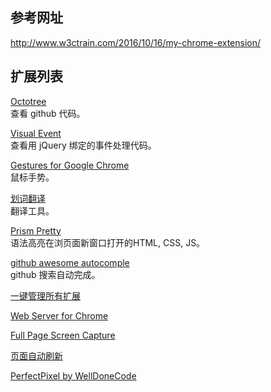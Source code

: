 ## 参考网址

http://www.w3ctrain.com/2016/10/16/my-chrome-extension/

## 扩展列表

[Octotree](https://chrome.google.com/webstore/detail/octotree/bkhaagjahfmjljalopjnoealnfndnagc)  
查看 github 代码。  

[Visual Event](https://chrome.google.com/webstore/detail/visual-event/pbmmieigblcbldgdokdjpioljjninaim)  
查看用 jQuery 绑定的事件处理代码。  

[Gestures for Google Chrome](https://chrome.google.com/webstore/detail/gestures-for-google-chrom/jpkfjicglakibpenojifdiepckckakgk)  
鼠标手势。  

[划词翻译](https://chrome.google.com/webstore/detail/划词翻译/ikhdkkncnoglghljlkmcimlnlhkeamad)  
翻译工具。

[Prism Pretty](https://chrome.google.com/webstore/detail/prism-pretty/hjjcdjnncffbbhlglkipjhljmocnehim)  
语法高亮在浏页面新窗口打开的HTML, CSS, JS。

[github awesome autocomple](https://chrome.google.com/webstore/detail/github-awesome-autocomple/djkfdjpoelphhdclfjhnffmnlnoknfnd/related)  
github 搜索自动完成。

[一键管理所有扩展](https://chrome.google.com/webstore/detail/%E4%B8%80%E9%94%AE%E7%AE%A1%E7%90%86%E6%89%80%E6%9C%89%E6%89%A9%E5%B1%95/niemebbfnfbjfojajlmnbiikmcpjkkja)

[Web Server for Chrome](https://chrome.google.com/webstore/detail/web-server-for-chrome/ofhbbkphhbklhfoeikjpcbhemlocgigb)

[Full Page Screen Capture](https://chrome.google.com/webstore/detail/full-page-screen-capture/fdpohaocaechififmbbbbbknoalclacl)

[页面自动刷新](https://chrome.google.com/webstore/detail/auto-refresh-page/edbmfligbmlgmfbbhoamolndhjffanka)

[PerfectPixel by WellDoneCode](https://chrome.google.com/webstore/detail/perfectpixel-by-welldonec/dkaagdgjmgdmbnecmcefdhjekcoceebi)

